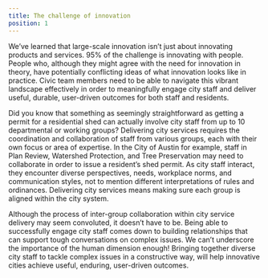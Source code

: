 ```yaml
---
title: The challenge of innovation
position: 1
---
```


We’ve learned that large-scale innovation isn’t just about innovating products and services. 95% of the challenge is innovating with people. People who, although they might agree with the need for innovation in theory, have potentially conflicting ideas of what innovation looks like in practice. Civic team members need to be able to navigate this vibrant landscape effectively in order to meaningfully engage city staff and deliver useful, durable, user-driven outcomes for both staff and residents.

Did you know that something as seemingly straightforward as getting a permit for a residential shed can actually involve city staff from up to 10 departmental or working groups? Delivering city services requires the coordination and collaboration of staff from various groups, each with their own focus or area of expertise. In the City of Austin for example, staff in Plan Review, Watershed Protection, and Tree Preservation may need to collaborate in order to issue a resident’s shed permit. As city staff interact, they encounter diverse perspectives, needs, workplace norms, and communication styles, not to mention different interpretations of rules and ordinances. Delivering city services means making sure each group is aligned within the city system.

Although the process of inter-group collaboration within city service delivery may seem convoluted, it doesn’t have to be. Being able to successfully engage city staff comes down to building relationships that can support tough conversations on complex issues. We can’t underscore the importance of the human dimension enough! Bringing together diverse city staff to tackle complex issues in a constructive way, will help innovative cities achieve useful, enduring, user-driven outcomes.
